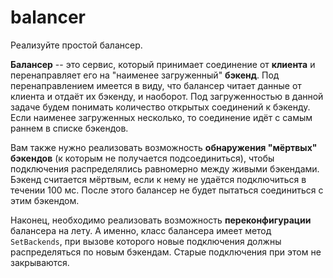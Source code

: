# balancer

Реализуйте простой балансер.
 
 **Балансер** -- это сервис, который принимает соединение от **клиента** и 
перенаправляет его на "наименее загруженный" **бэкенд**. Под перенаправлением имеется в виду, что балансер 
читает данные от клиента и отдаёт их бэкенду, и наоборот. Под загруженностью в данной задаче будем 
понимать количество открытых соединений к бэкенду. Если наименее загруженных несколько,
то соединение идёт с самым раннем в списке бэкендов. 

Вам также нужно реализовать возможность
**обнаружения "мёртвых" бэкендов** (к которым не получается подсоединиться),
чтобы подключения распределялись равномерно между живыми бэкендами. Бэкенд считается мёртвым,
если к нему не удаётся подключиться в течении 100 мс. После этого балансер не будет
пытаться соединиться с этим бэкендом.

Наконец, необходимо реализовать возможность **переконфигурации** балансера на лету.
А именно, класс балансера имеет метод `SetBackends`,
при вызове которого новые подключения должны распределяться по новым бэкендам.
Старые подключения при этом не закрываются.
